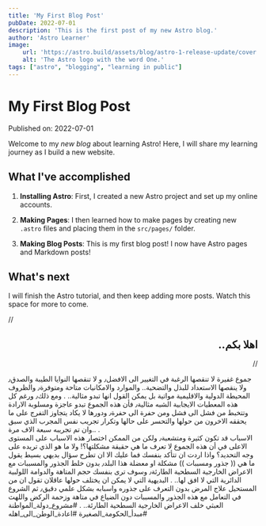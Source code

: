 ```yaml
---
title: 'My First Blog Post'
pubDate: 2022-07-01
description: 'This is the first post of my new Astro blog.'
author: 'Astro Learner'
image:
    url: 'https://astro.build/assets/blog/astro-1-release-update/cover.jpeg' 
    alt: 'The Astro logo with the word One.'
tags: ["astro", "blogging", "learning in public"]
---
```

# My First Blog Post

Published on: 2022-07-01

Welcome to my _new blog_ about learning Astro! Here, I will share my learning journey as I build a new website.

## What I've accomplished

1. **Installing Astro**: First, I created a new Astro project and set up my online accounts.

2. **Making Pages**: I then learned how to make pages by creating new `.astro` files and placing them in the `src/pages/` folder.

3. **Making Blog Posts**: This is my first blog post! I now have Astro pages and Markdown posts!

## What's next

I will finish the Astro tutorial, and then keep adding more posts. Watch this space for more to come.

//<div style=direction:rtl>
## اهلا بكم..
// </div>
جموع غفيرة لا تنقصها الرغبة في التغيير الى الافضل٫ 
و لا تنقصها النوايا الطيبة والصدق٫ 
ولا ينقصها الاستعداد للبذل والتضحية..
والموارد والامكانيات متاحة ومتوفرة٫ 
والظروف المحيطة الدولية والاقليمية مواتية بل يمكن القول انها تبدو مثالية..
.
ومع ذلك٫ ورغم كل هذه المعطيات الايجابية الشبه مثالية٫ فأن هذه الجموع تبدو عاجزة ومسلوبة الارادة وتتخبط من فشل الى فشل ومن حفرة الى حفرة٫ ودورها لا يكاد يتجاوز التفرج على ما يحققه الاخرون من حولها والتحسر على حالها وتكرار تجريب نفس المجرب الذي سبق وان تم تجريبه سبعة الاف مرة..
.   
الاسباب قد تكون كثيرة ومتشعبة٫ ولكن من الممكن اختصار هذه الاسباب على المستوى الاعلى في أن هذه الجموع لا تعرف ما هي حقيقة مشكلتها؟! ولا ما هو الذي تريده على وجه التحديد؟ واذا اردت ان تتأكد بنفسك فما عليك الا ان تطرح سؤال بديهي بسيط يقول ما هي (( جذور ومسببات )) مشكلة او معضلة هذا البلد٫ بدون خلط الجذور والمسببات مع الاعراض الخارجية السطحية الطارئة٫ وسوف ترى بنفسك حجم المتاهة والدوامة اللولبية الدائرية التي لا افق لها..
.
البديهية التي لا يمكن ان يختلف حولها عاقلان تقول ان من المستحيل علاج المرض بدون التعرف على جذوره واسبابه بشكل علمي دقيق٫ ثم الشروع في التعامل مع هذه الجذور والمسببات دون الضياع في متاهة وزحمة الركض واللهث العبثي خلف الاعراض الخارجية السطحية الطارئة..
.
#مشروع_دولة_المواطنة
#مبدأ_الحكومة_الصغيرة
#اعادة_الوطن_الى_اهله